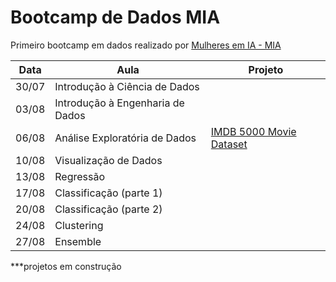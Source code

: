 # Bootcamp de Dados MIA

Primeiro bootcamp em dados realizado por [Mulheres em IA - MIA](https://www.linkedin.com/in/mulheres-em-ia/?originalSubdomain=br)

| Data | Aula | Projeto |
|------|------|---------|
| 30/07 | Introdução à Ciência de Dados | |
| 03/08 | Introdução à Engenharia de Dados | |
| 06/08 | Análise Exploratória de Dados | [IMDB 5000 Movie Dataset](https://github.com/Lenakirara/Bootcamp_de_Dados_MIA/blob/main/IMDB_5000_Movie_Dataset.ipynb)|
| 10/08 | Visualização de Dados | |
| 13/08 | Regressão | |
| 17/08 | Classificação (parte 1) | |
| 20/08 | Classificação (parte 2) | |
| 24/08 | Clustering | |
| 27/08 | Ensemble | |

***projetos em construção
